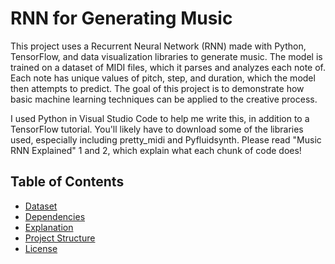 # RNN for Generating Music
This project uses a Recurrent Neural Network (RNN) made with Python, TensorFlow, and data visualization libraries to generate music. The model is trained on a dataset of MIDI files, which it parses and analyzes each note of. Each note has unique values of pitch, step, and duration, which the model then attempts to predict. The goal of this project is to demonstrate how basic machine learning techniques can be applied to the creative process. 

I used Python in Visual Studio Code to help me write this, in addition to a TensorFlow tutorial. You'll likely have to download some of the libraries used, especially including pretty_midi and Pyfluidsynth. Please read "Music RNN Explained" 1 and 2, which explain what each chunk of code does!

## Table of Contents
- [Dataset](#dataset)
- [Dependencies](#dependencies)
- [Explanation](#https://github.com/k-anisha/projects/blob/main/Music%20RNN%20Explained%201.pdf)
- [Project Structure](#project-structure)
- [License](#LICENSE)
